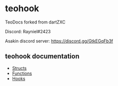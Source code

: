 # teohook

TeoDocs forked from dartZXC

Discord: Rayniel#2423

Asakin discord server: https://discord.gg/GtkEGqFb3f

## teohook documentation
* [Structs](Structs.md)
* [Functions](Functions.md)
* [Hooks](Hooks.md)

